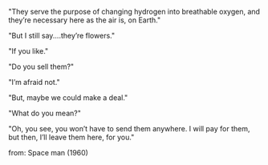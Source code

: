 "They serve the purpose of changing hydrogen into breathable oxygen, and they’re necessary here as the air is, on Earth."

"But I still say....they’re flowers."

"If you like."

"Do you sell them?"

"I’m afraid not."

"But, maybe we could make a deal."





"What do you mean?"

"Oh, you see, you won’t have to send them anywhere. I will pay for them, but then, I’ll leave them here, for you."


from: Space man (1960)
